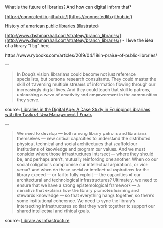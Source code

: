 ---
---

What is the future of libraries? And how can digital inform that?

[https://connectedlib.github.io/](https://connectedlib.github.io/)

[History of american public libraries (illustrated)](https://www.citylab.com/design/2019/02/american-public-library-history-cities-visual-journalism/582991/)

[http://www.dashmarshall.com/strategy/branch_libraries/](http://www.dashmarshall.com/strategy/branch_libraries/) - I love the idea of a library "flag" here.

<https://www.nybooks.com/articles/2019/04/18/in-praise-of-public-libraries/>

--

>In Doug’s vision, librarians could become not just reference specialists, but personal research consultants. They could master the skill of traversing multiple streams of information flowing through our increasingly digital lives. And they could teach that skill to patrons, unleashing a wave of creativity and empowerment in the communities they serve.

source: [Libraries in the Digital Age: A Case Study in Equipping Librarians with the Tools of Idea Management | Praxis](https://praxis.fortelabs.co/libraries-in-the-digital-age/)

--

>We need to develop — both among library patrons and librarians themselves — new critical capacities to understand the distributed physical, technical and social architectures that scaffold our institutions of knowledge and program our values. And we must consider where those infrastructures intersect — where they should be, and perhaps aren’t, mutually reinforcing one another. When do our social obligations compromise our intellectual aspirations, or vice versa? And when do those social or intellectual aspirations for the library exceed — or fail to fully exploit — the capacities of our architectural and technological infrastructures? Ultimately, we need to ensure that we have a strong epistemological framework — a narrative that explains how the library promotes learning and stewards knowledge — so that everything hangs together, so there’s some institutional coherence. We need to sync the library’s intersecting infrastructures so that they work together to support our shared intellectual and ethical goals.

source: [Library as Infrastructure](https://placesjournal.org/article/library-as-infrastructure/)